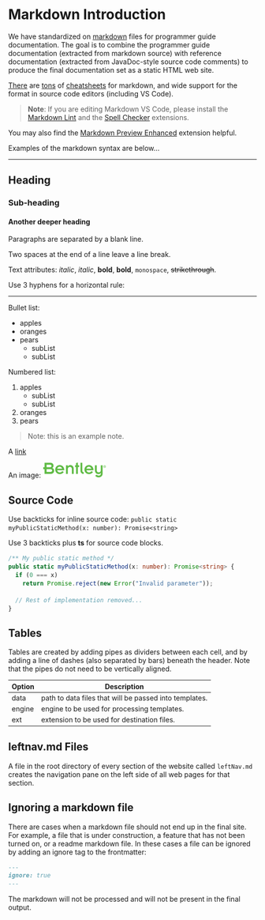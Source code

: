 # Markdown Introduction

We have standardized on [markdown](http://commonmark.org/) files for programmer guide documentation.
The goal is to combine the programmer guide documentation (extracted from markdown source) with reference documentation (extracted from JavaDoc-style source code comments) to produce the final documentation set as a static HTML web site.

[There](http://assemble.io/docs/Cheatsheet-Markdown.html) are [tons](https://www.cheatography.com/simon-fermor/cheat-sheets/markdown/) of [cheatsheets](https://beegit.com/markdown-cheat-sheet) for markdown, and wide support for the format in source code editors (including VS Code).

>**Note**: If you are editing Markdown VS Code, please install the [Markdown Lint](https://marketplace.visualstudio.com/items?itemName=DavidAnson.vscode-markdownlint) and the [Spell Checker](https://marketplace.visualstudio.com/items?itemName=streetsidesoftware.code-spell-checker) extensions.

You may also find the [Markdown Preview Enhanced](https://marketplace.visualstudio.com/items?itemName=shd101wyy.markdown-preview-enhanced) extension helpful.

Examples of the markdown syntax are below...

---

## Heading

### Sub-heading

#### Another deeper heading

Paragraphs are separated
by a blank line.

Two spaces at the end of a line leave a
line break.

Text attributes: _italic_, *italic*, __bold__, **bold**, `monospace`, ~~strikethrough~~.

Use 3 hyphens for a horizontal rule:

---

Bullet list:

* apples
* oranges
* pears
  * subList
  * subList

Numbered list:

  1. apples
     * subList
     * subList
  2. oranges
  3. pears

> Note: this is an example note.

A [link](https://en.wikipedia.org/wiki/Markdown)

An image: ![alternate text](logo.png "tooltip text")

## Source Code

Use backticks for inline source code: `public static myPublicStaticMethod(x: number): Promise<string>`

Use 3 backticks plus **ts** for source code blocks.

``` ts
/** My public static method */
public static myPublicStaticMethod(x: number): Promise<string> {
  if (0 === x)
    return Promise.reject(new Error("Invalid parameter"));

  // Rest of implementation removed...
}
```

## Tables

Tables are created by adding pipes as dividers between each cell, and by adding a line of dashes (also separated by bars) beneath the header. Note that the pipes do not need to be vertically aligned.

Option|Description
---|---
data |path to data files that will be passed into templates.
engine |engine to be used for processing templates.
ext|extension to be used for destination files.

## leftnav.md Files

A file in the root directory of every section of the website called `leftNav.md` creates the navigation pane on the left side of all web pages for that section.

## Ignoring a markdown file
There are cases when a markdown file should not end up in the final site. For example, a file that is under construction, a feature that has not been turned on, or a readme markdown file. In these cases a file can be ignored by adding an ignore tag to the frontmatter:
```markdown
---
ignore: true
---
```
The markdown will not be processed and will not be present in the final output.